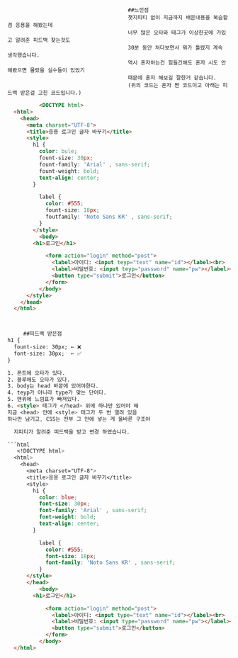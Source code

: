                                           ##느낀점
                                          챗지피티 없이 지금까지 배운내용을 복습할겸 응용을 해봤는데
                                          너무 많은 오타와 태그가 이상한곳에 가있고 알려준 피드백 찾는것도 
                                          30분 동안 쳐다보면서 뭐가 틀렸지 계속 생각했습니다.
                                          역시 혼자하는건 힘들긴해도 혼자 시도 안해봤으면 몰랐을 실수들이 있었기 
                                          때문에 혼자 해보길 잘한거 같습니다.
                                          (위의 코드는 혼자 짠 코드이고 아래는 피드백 받은걸 고친 코드입니다.)

```html
          <DOCTYPE html>
  <html>
    <head>
      <meta charset="UTF-8">
      <title>응용 로그인 글자 바꾸기</title>
      <style>
        h1 {
          color: bule;
          fount-size: 30px;
          fount-family: 'Arial' , sans-serif;
          fount-weight: bold;
          text-align: center;
        }

          label {
            color: #555;
            fount-size: 18px;
            foutfamily: 'Noto Sans KR' , sans-serif;
          }
        </style>
          <body>
        <h1>로그인</h1>

            <form action="login" method="post">
              <label>아이디: <input teyp="text" name="id"></label><br>
              <label>비밀번호: <input teyp="password" name="pw"></label><br>
              <button type="submit">로그인</button>
            </form>
          </body>
      </style>
    </head>
  </html>



     ##피드백 받은점
h1 {
  fount-size: 30px; ← ❌
  font-size: 30px;  ← ✅
}

1. 폰트에 오타가 있다.
2. 블루에도 오타가 있다.
3. body는 head 바깥에 있어야한다.
4. teyp가 아니라 type가 맞는 단어다.
5. 맨위에 느낌표가 빠져있다.
6. <style> 태그가 </head> 위에 하나만 있어야 해
지금 <head> 안에 <style> 태그가 두 번 열려 있음
하나만 남기고, CSS는 전부 그 안에 넣는 게 올바른 구조야

  지피티가 알려준 피드백을 받고 변경 하였습니다.

```html
   <!DOCTYPE html>
  <html>
    <head>
      <meta charset="UTF-8">
      <title>응용 로그인 글자 바꾸기</title>
      <style>
        h1 {
          color: blue;
          font-size: 30px;
          font-family: 'Arial' , sans-serif;
          font-weight: bold;
          text-align: center;
        }

          label {
            color: #555;
            font-size: 18px;
            font-family: 'Noto Sans KR' , sans-serif;
          }
      </style>
      </head>
          <body>
        <h1>로그인</h1>

            <form action="login" method="post">
              <label>아이디: <input type="text" name="id"></label><br>
              <label>비밀번호: <input type="password" name="pw"></label><br>
              <button type="submit">로그인</button>
            </form>
          </body>
  </html>
